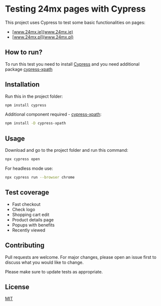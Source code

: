 # Testing 24mx pages with Cypress
This project uses Cypress to test some basic functionalities on pages:
* [www.24mx.ie](www.24mx.ie)
* [www.24mx.pl](www.24mx.pl)

## How to run?

To run this test you need to install [Cypress](https://www.cypress.io/)
and you need additional package [cypress-xpath](https://www.npmjs.com/package/cypress-xpath)

## Installation

Run this in the project folder:
```bash
npm install cypress
```
Additional component required - [cypress-xpath](https://www.npmjs.com/package/cypress-xpath):
```bash
npm install -D cypress-xpath
```

## Usage

Download and go to the project folder and run this command:
```bash
npx cypress open
```
For headless mode use:

```bash
npx cypress run --browser chrome 
```
## Test coverage
- Fast checkout
- Check logo
- Shopping cart edit 
- Product details page
- Popups with benefits
- Recently viewed
 
## Contributing
Pull requests are welcome. For major changes, please open an issue first to discuss what you would like to change.

Please make sure to update tests as appropriate.

## License
[MIT](https://choosealicense.com/licenses/mit/)